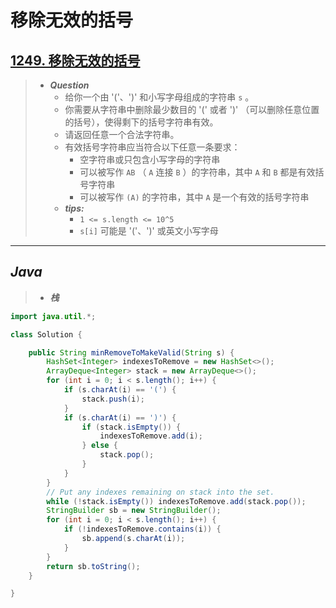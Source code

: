 # 移除无效的括号

## [1249. 移除无效的括号](https://leetcode.cn/problems/minimum-remove-to-make-valid-parentheses/)

> - ***Question***
>   - 给你一个由 '('、')' 和小写字母组成的字符串 `s` 。
>   - 你需要从字符串中删除最少数目的 '(' 或者 ')' （可以删除任意位置的括号），使得剩下的括号字符串有效。
>   - 请返回任意一个合法字符串。
>   - 有效括号字符串应当符合以下任意一条要求：
>     - 空字符串或只包含小写字母的字符串
>     - 可以被写作 `AB` （ `A` 连接 `B` ）的字符串，其中 `A` 和 `B` 都是有效括号字符串
>     - 可以被写作 `(A)` 的字符串，其中 `A` 是一个有效的括号字符串
>   - ***tips:***
>     - `1 <= s.length <= 10^5`
>     - `s[i]` 可能是 '('、')' 或英文小写字母

---

## *Java*

> - ***栈***

```java
import java.util.*;

class Solution {

    public String minRemoveToMakeValid(String s) {
        HashSet<Integer> indexesToRemove = new HashSet<>();
        ArrayDeque<Integer> stack = new ArrayDeque<>();
        for (int i = 0; i < s.length(); i++) {
            if (s.charAt(i) == '(') {
                stack.push(i);
            }
            if (s.charAt(i) == ')') {
                if (stack.isEmpty()) {
                    indexesToRemove.add(i);
                } else {
                    stack.pop();
                }
            }
        }
        // Put any indexes remaining on stack into the set.
        while (!stack.isEmpty()) indexesToRemove.add(stack.pop());
        StringBuilder sb = new StringBuilder();
        for (int i = 0; i < s.length(); i++) {
            if (!indexesToRemove.contains(i)) {
                sb.append(s.charAt(i));
            }
        }
        return sb.toString();
    }

}
```
